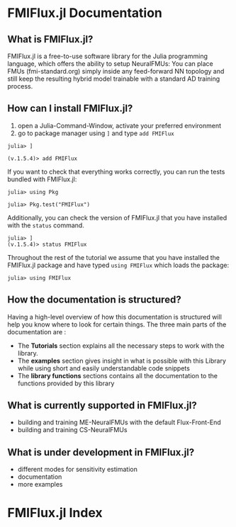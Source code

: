 
# FMIFlux.jl Documentation

## What is FMIFlux.jl?
FMIFlux.jl is a free-to-use software library for the Julia programming language, which offers the ability to setup NeuralFMUs: You can place FMUs (fmi-standard.org) simply inside any feed-forward NN topology and still keep the resulting hybrid model trainable with a standard AD training process.

## How can I install FMIFlux.jl?
1. open a Julia-Command-Window, activate your preferred environment
1. go to package manager using ```]``` and type ```add FMIFlux```
```
julia> ]

(v.1.5.4)> add FMIFlux
```

If you want to check that everything works correctly, you can run the tests bundled with FMIFlux.jl:
```
julia> using Pkg

julia> Pkg.test("FMIFlux")
```

Additionally, you can check the version of FMIFlux.jl that you have installed with the ```status``` command.
```
julia> ]
(v.1.5.4)> status FMIFlux
```

Throughout the rest of the tutorial we assume that you have installed the FMIFlux.jl package and have typed ```using FMIFlux``` which loads the package:

```
julia> using FMIFlux
```

## How the documentation is structured?
Having a high-level overview of how this documentation is structured will help you know where to look for certain things. The three main parts of the documentation are :
- The __Tutorials__ section explains all the necessary steps to work with the library.
- The __examples__ section gives insight in what is possible with this Library while using short and easily understandable code snippets
- The __library functions__ sections contains all the documentation to the functions provided by this library

## What is currently supported in FMIFlux.jl?
- building and training ME-NeuralFMUs with the default Flux-Front-End
- building and training CS-NeuralFMUs


## What is under development in FMIFlux.jl?
- different modes for sensitivity estimation
- documentation
- more examples

# FMIFlux.jl Index

```@index
```
